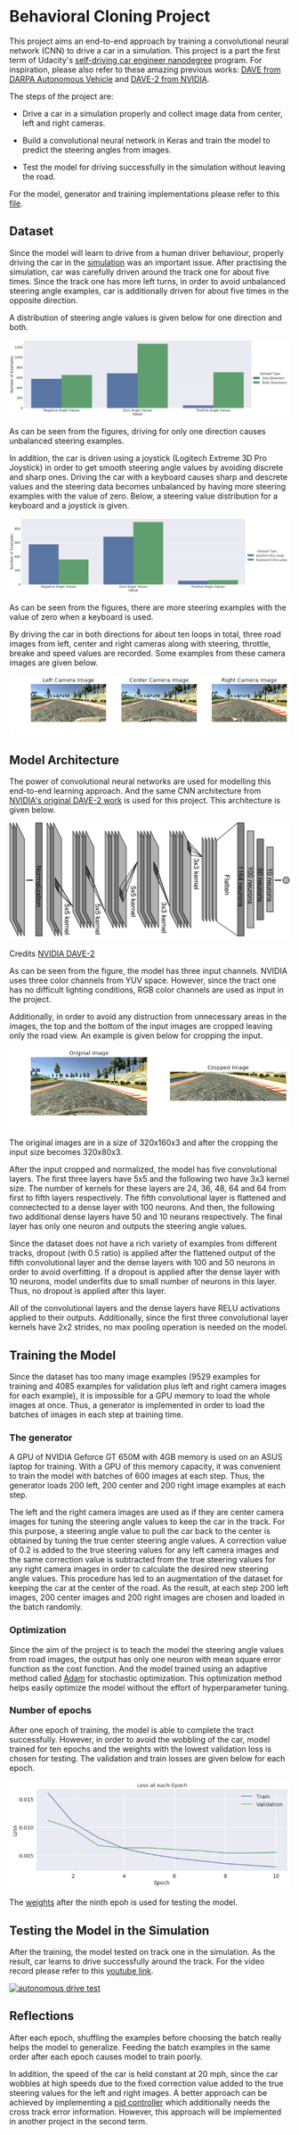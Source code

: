 # Behavioral Cloning Project


This project aims an end-to-end approach by training a convolutional neural network (CNN) to drive a car in a simulation. This project is a part the first term of Udacity's [self-driving car engineer nanodegree](https://www.udacity.com/drive) program. For inspiration, please also refer to these amazing previous works: [DAVE from DARPA Autonomous Vehicle](http://net-scale.com/doc/net-scale-dave-report.pdf) and [DAVE-2 from NVIDIA](https://devblogs.nvidia.com/parallelforall/deep-learning-self-driving-cars/).

The steps of the project are:

* Drive a car in a simulation properly and collect image data from center, left and right cameras.

* Build a convolutional neural network in Keras and train the model to predict the steering angles from images.

* Test the model for driving successfully in the simulation without leaving the road.

For the model, generator and training implementations please refer to this [file](./model.py).

## Dataset

Since the model will learn to drive from a human driver behaviour, properly driving the car in the [simulation](https://github.com/udacity/self-driving-car-sim) was an important issue. After practising the simulation, car was carefully driven around the track one for about five times. Since the track one has more left turns, in order to avoid unbalanced steering angle examples, car is additionally driven for about five times in the opposite direction.

A distribution of steering angle values is given below for one direction and both.

![steering distribution](./images/steering-val-numbers.png)

As can be seen from the figures, driving for only one direction causes unbalanced steering examples.

In addition, the car is driven using a joystick (Logitech Extreme 3D Pro Joystick) in order to get smooth steering angle values by avoiding discrete and sharp ones. Driving the car with a keyboard causes sharp and descrete values and the steering data becomes unbalanced by having more steering examples with the value of zero. Below, a steering value distribution for a keyboard and a joystick is given.

![keyboard joystick distribution](./images/keyboard-joystick.png)

As can be seen from the figures, there are more steering examples with the value of zero when a keyboard is used.

By driving the car in both directions for about ten loops in total, three road images from left, center and right cameras along with steering, throttle, breake and speed values are recorded. Some examples from these camera images are given below.

![exmple camera images](./images/camera-images.png)

## Model Architecture

The power of convolutional neural networks are used for modelling this end-to-end learning approach. And the same CNN architecture from [NVIDIA's original DAVE-2 work](https://devblogs.nvidia.com/parallelforall/deep-learning-self-driving-cars/) is used for this project. This architecture is given below.

![CNN model](./images/model.png)

Credits [NVIDIA DAVE-2](https://arxiv.org/pdf/1604.07316v1.pdf)

As can be seen from the figure, the model has three input channels. NVIDIA uses three color channels from YUV space. However, since the tract one has no difficult lighting conditions, RGB color channels are used as input in the project.

Additionally, in order to avoid any distruction from unnecessary areas in the images, the top and the bottom of the input images are cropped leaving only the road view. An example is given below for cropping the input.

![cropped input](./images/cropped_input.png)

The original images are in a size of 320x160x3 and after the cropping the input size becomes 320x80x3.

After the input cropped and normalized, the model has five convolutional layers. The first three layers have 5x5 and the following two have 3x3 kernel size. The number of kernels for these layers are 24, 36, 48, 64 and 64 from first to fifth layers respectively. The fifth convolutional layer is flattened and connectected to a dense layer with 100 neurons. And then, the following two additional dense layers have 50 and 10 neurans respectively. The final layer has only one neuron and outputs the steering angle values.

Since the dataset does not have a rich variety of examples from different tracks, dropout (with 0.5 ratio) is applied after the flattened output of the fifth convolutional layer and the dense layers with 100 and 50 neurons in order to avoid overfitting. If a dropout is applied after the dense layer with 10 neurons, model underfits due to small number of neurons in this layer. Thus, no dropout is applied after this layer.

All of the convolutional layers and the dense layers have RELU activations applied to their outputs. Additionally, since the first three convolutional layer kernels have 2x2 strides, no max pooling operation is needed on the model. 


## Training the Model

Since the dataset has too many image examples (9529 examples for training and 4085 examples for validation plus left and right camera images for each example), it is impossible for a GPU memory to load the whole images at once. Thus, a generator is implemented in order to load the batches of images in each step at training time.

### The generator

A GPU of NVIDIA Geforce GT 650M with 4GB memory is used on an ASUS laptop for training. With a GPU of this memory capacity, it was convenient to train the model with batches of 600 images at each step. Thus, the generator loads 200 left, 200 center and 200 right image examples at each step.

The left and the right camera images are used as if they are center camera images for tuning the steering angle values to keep the car in the track. For this purpose, a steering angle value to pull the car back to the center is obtained by tuning the true center steering angle values. A correction value of 0.2 is added to the true steering values for any left camera images and the same correction value is subtracted from the true steering values for any right camera images in order to calculate the desired new steering angle values. This procedure has led to an augmentation of the dataset for keeping the car at the center of the road. As the result, at each step 200 left images, 200 center images and 200 right images are chosen and loaded in the batch randomly.

### Optimization

Since the aim of the project is to teach the model the steering angle values from road images, the output has only one neuron with mean square error function as the cost function. And the model trained using an adaptive method called [Adam](https://arxiv.org/abs/1412.6980) for stochastic optimization. This optimization method helps easily optimize the model without the effort of hyperparameter tuning.

### Number of epochs

After one epoch of training, the model is able to complete the tract successfully. However, in order to avoid the wobbling of the car, model trained for ten epochs and the weights with the lowest validation loss is chosen for testing. The validation and train losses are given below for each epoch.

![validation and train losses for each epoch](./images/val-train-loss.png)

The [weights](./saved-models) after the ninth epoh is used for testing the model.

## Testing the Model in the Simulation

After the training, the model tested on track one in the simulation. As the result, car learns to drive successfully around the track. For the video record please refer to this [youtube link](https://youtu.be/C85PP9o9Cx8).

[![autonomous drive test](./images/video.gif)](https://youtu.be/C85PP9o9Cx8)

## Reflections

After each epoch, shuffling the examples before choosing the batch really helps the model to generalize. Feeding the batch examples in the same order after each epoch causes model to train poorly.

In addition, the speed of the car is held constant at 20 mph, since the car wobbles at high speeds due to the fixed correction value added to the true steering values for the left and right images. A better approach can be achieved by implementing a [pid controller](https://en.wikipedia.org/wiki/PID_controller) which additionally needs the cross track error information. However, this approach will be implemented in another project in the second term.